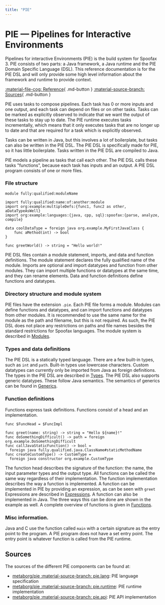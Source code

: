 ```yaml
---
title: "PIE"
---
```

# PIE — Pipelines for Interactive Environments
Pipelines for interactive Environments (PIE) is the build system for Spoofax 3.  PIE consists of two parts: a Java framework, a Java runtime and the PIE Domain Specific Language (DSL).  This reference documentation is for the PIE DSL and will only provide some high level information about the framework and runtime to provide context.

<!-- [:material-message-question: How-tos](../../howtos/){ .md-button } -->
[:material-file-cog: Reference](../../references/pie/index.md){ .md-button }
[:material-source-branch: Sources](#sources){ .md-button }

PIE uses tasks to compose pipelines.  Each task has 0 or more inputs and one output, and each task can depend on files or on other tasks.  Tasks can be marked as explicitly observed to indicate that we want the output of these tasks to stay up to date.  The PIE runtime executes tasks incrementally, which means that it only executes tasks that are no longer up to date and that are required for a task which is explicitly observed.

Tasks can be written in Java, but this involves a lot of boilerplate, but tasks can also be written in the PIE DSL.
The PIE DSL is specifically made for PIE, so it has little boilerplate.  Tasks written in the PIE DSL are compiled to Java.

PIE models a pipeline as tasks that call each other.  The PIE DSL calls these tasks "functions", because each task has inputs and an output.  A PIE DSL program consists of one or more files.


### File structure

```
module fully:qualified:moduleName

import fully:qualified:name:of:another:module
import org:example:multipleDefs:{func1, func2 as other, aDataTypeAsWell}
import org:example:languages:{java, cpp, sql}:spoofax:{parse, analyze, compile}

data coolDataType = foreign java org.example.MyFirstJavaClass {
    func aMethod(int) -> bool
}

func greetWorld() -> string = "Hello world!"
```

PIE DSL files contain a module statement, imports, and data and function definitions.
The module statement declares the fully qualified name of the module.
Imports are optional and import datatypes and function from other modules.
They can import multiple functions or datatypes at the same time, and they can rename elements.
Data and function definitions define functions and datatypes.


### Directory structure and module system

PIE files have the extension `.pie`.
Each PIE file forms a module.
Modules can define functions and datatypes, and can import functions and datatypes from other modules.
It is recommended to use the same name for the module as the path and filename, but this is not required.
As such, the PIE DSL does not place any restrictions on paths and file names besides the standard restrictions for Spoofax languages. 
The module system is described in [Modules](modules/).


### Types and data definitions

The PIE DSL is a statically typed language.
There are a few built-in types, such as `int` and `path`.
Built-in types use lowercase characters.
Custom datatypes can currently only be imported from Java as foreign definitions.
The types in the PIE DSL are described in [Types](types/).
The PIE DSL also supports generic datatypes.
These follow Java semantics.
The semantics of generics can be found in [Generics](generics/).


### Function definitions

Functions express task definitions.
Functions consist of a head and an implementation.

```
func $FuncHead = $FuncImpl

func greet(name: string) -> string = "Hello ${name}!"
func doSomethingDifficult() -> path = foreign org.example.DoSomethingDifficult
func callJavaStaticFunction() -> bool =
  foreign java fully.qualified.java.ClassName#staticMethodName
func createCustomType() -> CustomType =
  foreign java constructor org.example.CustomType
```

The function head describes the signature of the function: the name, the input parameter types and the output type.
All functions can be called the same way regardless of their implementation.
The function implementation describes the way a function is implemented.
A function can be implemented in PIE by providing an expression, as can be seen with `greet`
Expressions are described in [Expressions](expressions/).
A function can also be implemented in Java.
The three ways this can be done are shown in the example as well.
A complete overview of functions is given in [Functions](functions/).


### Misc information.

Java and C use the function called `main` with a certain signature as the entry point to the program.
A PIE program does not have a set entry point.
The entry point is whatever function is called from the PIE runtime.


## Sources
The sources of the different PIE components can be found at:

- [metaborg/pie :material-source-branch: pie.lang](https://github.com/metaborg/pie/tree/develop/lang/lang): PIE language specification
- [metaborg/pie :material-source-branch: pie.runtime](https://github.com/metaborg/pie/tree/develop/core/runtime): PIE runtime implementation
- [metaborg/pie :material-source-branch: pie.api](https://github.com/metaborg/pie/tree/develop/core/api): PIE API implementation
